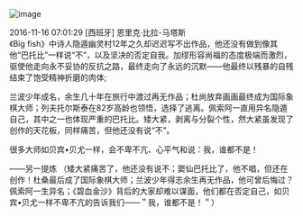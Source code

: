 ![image](https://github.com/rasputin2020/Study_Note_data/assets/84896436/bb8dd5d8-b009-4688-aaf7-f3a27e45cfb3)  

2016-11-16 07:01:29  [西班牙] 恩里克·比拉-马塔斯  
《Big fish》中诗人隐遁幽灵村12年之久却迟迟写不出作品，他还没有做到像其他“巴托比”一样说“不”，以及坚决的否定自我。加缪形容尚福的态度极端而激烈，驱使他走向永不妥协的反抗之路，最终走向了永远的沉默——他最终以残暴的自残结束了饱受精神折磨的肉体;  

兰波少年成名，余生几十年在旅行中渡过再无作品；杜尚放弃画画最终成为国际象棋大师；列夫托尔斯泰在82岁高龄也领悟，选择了逃离。佩索阿一直用异名隐遁自己，其中之一也体现严重的巴托比。矮大紧，剥离与分裂个性，然大紧虽发现了创作的天花板，同样痛苦，但他还没有说“不”。  

很多大师如贝宾•贝尤一样，会不卑不亢、心平气和说：我，谁都不是！


——另一提炼
（矮大紧痛苦了，他还没有说不；窦仙巴托比了，他不唱，但还在创作！杜桑最后成了国际象棋大师；兰波少年得志余生再无作品，他可曾后悔过？佩索阿一生异名；《碧血金沙》背后的大家却难以谋面，他们都在否定自己，如贝宾•贝尤一样不卑不亢的告诉我们——＂我，谁都不是！＂）

